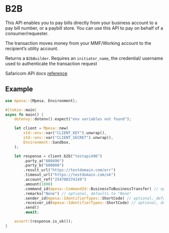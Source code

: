 # B2B

This API enables you to pay bills directly from your business account to a pay bill number, or a paybill store. You can use this API to pay on behalf of a consumer/requester.

The transaction moves money from your MMF/Working account to the recipient’s utility account.

Returns a `B2bBuilder`.
Requires an `initiator_name`, the credential/ username used to authenticate the transaction request

Safaricom API docs [reference](https://developer.safaricom.co.ke/APIs/BusinessPayBill)

## Example

```rust
use mpesa::{Mpesa, Environment};

#[tokio::main]
async fn main() {
    dotenvy::dotenv().expect("env variables not found");

    let client = Mpesa::new(
        std::env::var("CLIENT_KEY").unwrap(),
        std::env::var("CLIENT_SECRET").unwrap(),
        Environment::Sandbox,
    );

    let response = client.b2b("testapi496")
        .party_a("600496")
        .party_b("600000")
        .result_url("https://testdomain.com/err")
        .timeout_url("https://testdomain.com/ok")
        .account_ref("254708374149")
        .amount(1000)
        .command_id(mpesa::CommandId::BusinessToBusinessTransfer) // optional, defaults to `CommandId::BusinessToBusinessTransfer`
        .remarks("None") // optional, defaults to "None"
        .sender_id(mpesa::IdentifierTypes::ShortCode) // optional, defaults to `IdentifierTypes::ShortCode`
        .receiver_id(mpesa::IdentifierTypes::ShortCode) // optional, defaults to `IdentifierTypes::ShortCode`
        .send()
        .await;

    assert!(response.is_ok());
}
```
